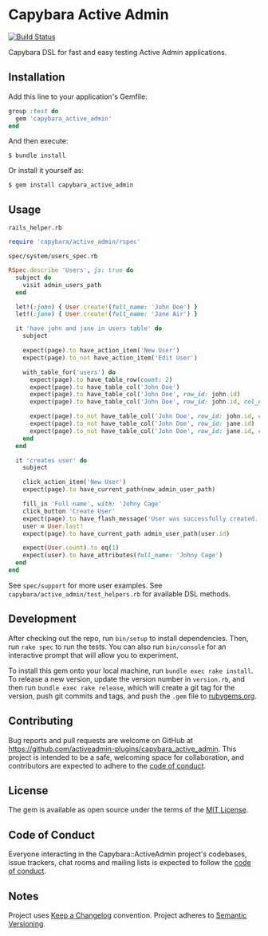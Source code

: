 # Capybara Active Admin

[![Build Status](https://travis-ci.com/activeadmin-plugins/capybara_active_admin.svg?branch=master)](https://travis-ci.com/activeadmin-plugins/capybara_active_admin)

Capybara DSL for fast and easy testing Active Admin applications.

## Installation

Add this line to your application's Gemfile:

```ruby
group :test do
  gem 'capybara_active_admin'
end
```

And then execute:

    $ bundle install

Or install it yourself as:

    $ gem install capybara_active_admin

## Usage

`rails_helper.rb`
```ruby
require 'capybara/active_admin/rspec'
```

`spec/system/users_spec.rb`
```ruby
RSpec.describe 'Users', js: true do
  subject do
    visit admin_users_path
  end

  let!(:john) { User.create!(full_name: 'John Doe') }
  let!(:jane) { User.create!(full_name: 'Jane Air') }

  it 'have john and jane in users table' do
    subject

    expect(page).to have_action_item('New User')
    expect(page).to_not have_action_item('Edit User')

    with_table_for('users') do
      expect(page).to have_table_row(count: 2)
      expect(page).to have_table_col('John Doe')
      expect(page).to have_table_col('John Doe', row_id: john.id)
      expect(page).to have_table_col('John Doe', row_id: john.id, col_name: 'Full Name')

      expect(page).to_not have_table_col('John Doe', row_id: john.id, col_name: 'Id')
      expect(page).to_not have_table_col('John Doe', row_id: jane.id)
      expect(page).to_not have_table_col('John Doe', row_id: jane.id, col_name: 'Full Name')
    end
  end

  it 'creates user' do
    subject

    click_action_item('New User')
    expect(page).to have_current_path(new_admin_user_path)

    fill_in 'Full name', with: 'Johny Cage'
    click_button 'Create User'
    expect(page).to have_flash_message('User was successfully created.', type: :notice)
    user = User.last!
    expect(page).to have_current_path admin_user_path(user.id)

    expect(User.count).to eq(1)
    expect(user).to have_attributes(full_name: 'Johny Cage')
  end
end
```

See `spec/support` for more user examples.
See `capybara/active_admin/test_helpers.rb` for available DSL methods.

## Development

After checking out the repo, run `bin/setup` to install dependencies. Then, run `rake spec` to run the tests. You can also run `bin/console` for an interactive prompt that will allow you to experiment.

To install this gem onto your local machine, run `bundle exec rake install`. To release a new version, update the version number in `version.rb`, and then run `bundle exec rake release`, which will create a git tag for the version, push git commits and tags, and push the `.gem` file to [rubygems.org](https://rubygems.org).

## Contributing

Bug reports and pull requests are welcome on GitHub at https://github.com/activeadmin-plugins/capybara_active_admin. This project is intended to be a safe, welcoming space for collaboration, and contributors are expected to adhere to the [code of conduct](https://github.com/activeadmin-plugins/capybara_active_admin/blob/master/CODE_OF_CONDUCT.md).

## License

The gem is available as open source under the terms of the [MIT License](https://opensource.org/licenses/MIT).

## Code of Conduct

Everyone interacting in the Capybara::ActiveAdmin project's codebases, issue trackers, chat rooms and mailing lists is expected to follow the [code of conduct](https://github.com/activeadmin-plugins/capybara_active_admin/blob/master/CODE_OF_CONDUCT.md).

## Notes

Project uses [Keep a Changelog](https://keepachangelog.com/en/1.0.0/) convention.
Project adheres to [Semantic Versioning](https://semver.org/spec/v2.0.0.html).
